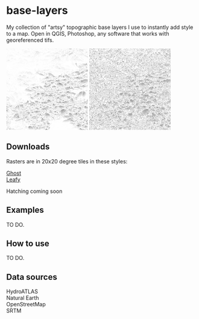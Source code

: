 # base-layers

My collection of "artsy" topographic base layers I use to instantly add style to a map. Open in QGIS, Photoshop, any software that works with georeferenced tifs.

<img src="ghost_xmin_60_xmax_80_ymin_30_ymax_50.png"/>
<img src="leafy_xmin_60_xmax_80_ymin_30_ymax_50.png"/>

## Downloads

Rasters are in 20x20 degree tiles in these styles:

[Ghost](https://github.com/geographyclub/base-layers/tree/main/ghost/)  
[Leafy](https://github.com/geographyclub/base-layers/tree/main/leafy/)  

Hatching coming soon

## Examples

TO DO.

## How to use

TO DO.

## Data sources

HydroATLAS  
Natural Earth  
OpenStreetMap  
SRTM  
